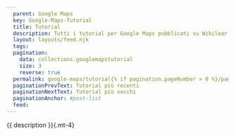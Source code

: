 ```yaml
---
  parent: Google Maps
  key: Google-Maps-Tutorial
  title: Tutorial
  description: Tutti i tutorial per Google Maps pubblicati su Wikilear
  layout: layouts/feed.njk
  tags:
  pagination:
    data: collections.googlemapstutorial
    size: 3
    reverse: true
  permalink: google-maps/tutorial{% if pagination.pageNumber > 0 %}/page/{{ pagination.pageNumber }}{% endif %}/
  paginationPrevText: Tutorial più recenti
  paginationNextText: Tutorial più vecchi
  paginationAnchor: #post-list
  feed:
---
```

{{ description }}{.mt-4}

<div id="post-list" class="heading">
</div>
